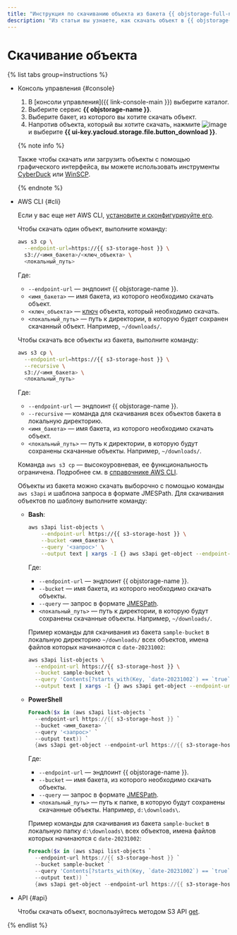 ```yaml
---
title: "Инструкция по скачиванию объекта из бакета {{ objstorage-full-name }}"
description: "Из статьи вы узнаете, как скачать объект в {{ objstorage-full-name }}."
---
```


# Скачивание объекта

{% list tabs group=instructions %}

- Консоль управления {#console}
  
  1. В [консоли управления]({{ link-console-main }}) выберите каталог.
  1. Выберите сервис **{{ objstorage-name }}**.
  1. Выберите бакет, из которого вы хотите скачать объект.
  1. Напротив объекта, который вы хотите скачать, нажмите ![image](../../../_assets/console-icons/ellipsis.svg) и выберите **{{ ui-key.yacloud.storage.file.button_download }}**.
  
  {% note info %}

  Также чтобы скачать или загрузить объекты с помощью графического интерфейса, вы можете использовать инструменты [CyberDuck](../../tools/cyberduck.md) или [WinSCP](../../tools/winscp.md).

  {% endnote %}

- AWS CLI {#cli}

  Если у вас еще нет AWS CLI, [установите и сконфигурируйте его](../../tools/aws-cli.md).

  Чтобы скачать один объект, выполните команду:

  ```bash
  aws s3 cp \
    --endpoint-url=https://{{ s3-storage-host }} \
    s3://<имя_бакета>/<ключ_объекта> \
    <локальный_путь>
  ```

  Где:
   
  * `--endpoint-url` — эндпоинт {{ objstorage-name }}.
  * `<имя_бакета>` — имя бакета, из которого необходимо скачать объект.
  * `<ключ_объекта>` — [ключ](../../concepts/object.md#key) объекта, который необходимо скачать.
  * `<локальный_путь>` — путь к директории, в которую будет сохранен скачанный объект. Например, `~/downloads/`.
   
  Чтобы скачать все объекты из бакета, выполните команду:
    
  ```bash
  aws s3 cp \
    --endpoint-url=https://{{ s3-storage-host }} \
    --recursive \
    s3://<имя_бакета> \
    <локальный_путь>
  ```
    
  Где:
    
  * `--endpoint-url` — эндпоинт {{ objstorage-name }}.
  * `--recursive` — команда для скачивания всех объектов бакета в локальную директорию.
  * `<имя_бакета>` — имя бакета, из которого необходимо скачать объект.
  * `<локальный_путь>` — путь к директории, в которую будут сохранены скачанные объекты. Например, `~/downloads/`.

  Команда `aws s3 cp` — высокоуровневая, ее функциональность ограничена. Подробнее см. в [справочнике AWS CLI](https://awscli.amazonaws.com/v2/documentation/api/latest/reference/s3/cp.html).

  Объекты из бакета можно скачать выборочно с помощью команды `aws s3api` и шаблона запроса в формате JMESPath. Для скачивания объектов по шаблону выполните команду:

  * **Bash**:

      ```bash
      aws s3api list-objects \
          --endpoint-url https://{{ s3-storage-host }} \
          --bucket <имя_бакета> \
          --query '<запрос>' \
          --output text | xargs -I {} aws s3api get-object --endpoint-url https://{{ s3-storage-host }} --bucket <имя_бакета> --key {} <локальный_путь>{}
      ```

      Где:

      * `--endpoint-url` — эндпоинт {{ objstorage-name }}.
      * `--bucket` — имя бакета, из которого необходимо скачать объекты.
      * `--query` — запрос в формате [JMESPath](https://jmespath.org/).
      * `<локальный_путь>` — путь к директории, в которую будут сохранены скачанные объекты. Например, `~/downloads/`.

      Пример команды для скачивания из бакета `sample-bucket` в локальную директорию `~/downloads/` всех объектов, имена файлов которых начинаются с `date-20231002`:

      ```bash
      aws s3api list-objects \
        --endpoint-url https://{{ s3-storage-host }} \
        --bucket sample-bucket \
        --query 'Contents[?starts_with(Key, `date-20231002`) == `true`].[Key]' \
        --output text | xargs -I {} aws s3api get-object --endpoint-url https://{{ s3-storage-host }} --bucket sample-bucket --key {} ~/downloads/{}
      ```

  * **PowerShell**

      ```powershell
      Foreach($x in (aws s3api list-objects `
        --endpoint-url https://{{ s3-storage-host }} `
        --bucket <имя_бакета> `
        --query '<запрос>' `
        --output text)) `
        {aws s3api get-object --endpoint-url https://{{ s3-storage-host }} --bucket <имя_бакета> --key $x <локальный_путь>$x}
      ```

      Где:

      * `--endpoint-url` — эндпоинт {{ objstorage-name }}.
      * `--bucket` — имя бакета, из которого необходимо скачать объекты.
      * `--query` — запрос в формате [JMESPath](https://jmespath.org/).
      * `<локальный_путь>` — путь к папке, в которую будут сохранены скачанные объекты. Например, `d:\downloads\`.

      Пример команды для скачивания из бакета `sample-bucket` в локальную папку `d:\downloads\` всех объектов, имена файлов которых начинаются с `date-20231002`:

      ```powershell
      Foreach($x in (aws s3api list-objects `
        --endpoint-url https://{{ s3-storage-host }} `
        --bucket sample-bucket `
        --query 'Contents[?starts_with(Key, `date-20231002`) == `true`].[Key]' `
        --output text)) `
        {aws s3api get-object --endpoint-url https://{{ s3-storage-host }} --bucket sample-bucket --key $x d:\downloads\$x}
      ```

- API {#api}

  Чтобы скачать объект, воспользуйтесь методом S3 API [get](../../s3/api-ref/object/get.md).

{% endlist %}
